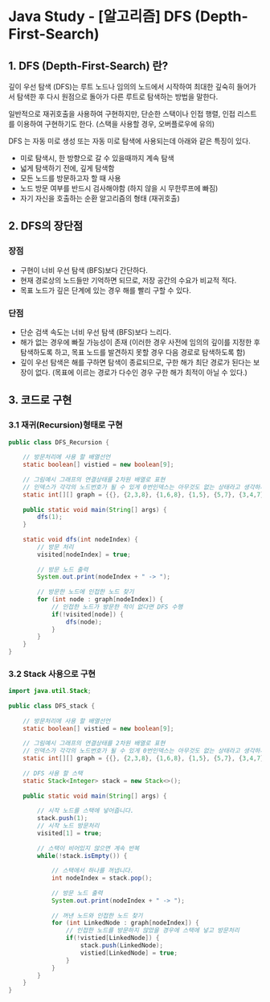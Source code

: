 # Java Study - [알고리즘] DFS (Depth-First-Search)

## 1. DFS (Depth-First-Search) 란?

깊이 우선 탐색 (DFS)는 루트 노드나 임의의 노드에서 시작하여 최대한 깊숙히 들어가서 탐색한 후 다시 원점으로 돌아가 다른 루트로 탐색하는 방법을 말한다.

일반적으로 재귀호출을 사용하여 구현하지만, 단순한 스택이나 인접 행렬, 인접 리스트를 이용하여 구현하기도 한다. (스택을 사용할 경우, 오버플로우에 유의)

DFS 는 자동 미로 생성 또는 자동 미로 탐색에 사용되는데 아래와 같은 특징이 있다.
-  미로 탐색시, 한 방향으로 갈 수 있을때까지 계속 탐색
-  넓게 탐색하기 전에, 깊게 탐색함
-  모든 노드를 방문하고자 할 때 사용
-  노드 방문 여부를 반드시 검사해야함 (하지 않을 시 무한루프에 빠짐)
-  자기 자신을 호출하는 순환 알고리즘의 형태 (재귀호출)

## 2. DFS의 장단점

### 장점 
-  구현이 너비 우선 탐색 (BFS)보다 간단하다.
-  현재 경로상의 노드들만 기억하면 되므로, 저장 공간의 수요가 비교적 적다.
-  목표 노드가 깊은 단계에 있는 경우 해를 빨리 구할 수 있다.

### 단점
-  단순 검색 속도는 너비 우선 탐색 (BFS)보다 느리다.
-  해가 없는 경우에 빠질 가능성이 존재 (이러한 경우 사전에 임의의 깊이를 지정한 후 탐색하도록 하고, 목표 노드를 발견하지 못할 경우 다음 경로로 탐색하도록 함)
-  깊이 우선 탐색은 해를 구하면 탐색이 종료되므로, 구한 해가 최단 경로가 된다는 보장이 없다. (목표에 이르는 경로가 다수인 경우 구한 해가 최적이 아닐 수 있다.)

## 3. 코드로 구현

### 3.1 재귀(Recursion)형태로 구현
```java
public class DFS_Recursion {
 
	// 방문처리에 사용 할 배열선언
	static boolean[] vistied = new boolean[9];
	
	// 그림예시 그래프의 연결상태를 2차원 배열로 표현
	// 인덱스가 각각의 노드번호가 될 수 있게 0번인덱스는 아무것도 없는 상태라고 생각하시면됩니다.
	static int[][] graph = {{}, {2,3,8}, {1,6,8}, {1,5}, {5,7}, {3,4,7}, {2}, {4,5}, {1,2}};
	
	public static void main(String[] args) {
		dfs(1);
	}
	
	static void dfs(int nodeIndex) {
		// 방문 처리
		visited[nodeIndex] = true;
		
		// 방문 노드 출력
		System.out.print(nodeIndex + " -> ");
		
		// 방문한 노드에 인접한 노드 찾기
		for (int node : graph[nodeIndex]) {
			// 인접한 노드가 방문한 적이 없다면 DFS 수행
			if(!visited[node]) {
				dfs(node);
			}
		}
	}
}
```

### 3.2 Stack 사용으로 구현

```java
import java.util.Stack;
 
public class DFS_stack {
 
	// 방문처리에 사용 할 배열선언
	static boolean[] vistied = new boolean[9];
	
	// 그림예시 그래프의 연결상태를 2차원 배열로 표현
	// 인덱스가 각각의 노드번호가 될 수 있게 0번인덱스는 아무것도 없는 상태라고 생각하시면됩니다.
	static int[][] graph = {{}, {2,3,8}, {1,6,8}, {1,5}, {5,7}, {3,4,7}, {2}, {4,5}, {1,2}};
	
	// DFS 사용 할 스택
	static Stack<Integer> stack = new Stack<>();
	
	public static void main(String[] args) {
		
		// 시작 노드를 스택에 넣어줍니다.
		stack.push(1);
		// 시작 노드 방문처리
		visited[1] = true;
		
		// 스택이 비어있지 않으면 계속 반복
		while(!stack.isEmpty()) {
			
			// 스택에서 하나를 꺼냅니다.
			int nodeIndex = stack.pop();
			
			// 방문 노드 출력
			System.out.print(nodeIndex + " -> ");
			
			// 꺼낸 노드와 인접한 노드 찾기
			for (int LinkedNode : graph[nodeIndex]) {
				// 인접한 노드를 방문하지 않았을 경우에 스택에 넣고 방문처리 
				if(!vistied[LinkedNode]) {
					stack.push(LinkedNode);
					vistied[LinkedNode] = true;
				}
			}
		}
	}
}
```
